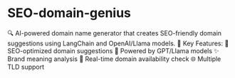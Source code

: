 # SEO-domain-genius
🔍 AI-powered domain name generator that creates SEO-friendly domain suggestions using LangChain and OpenAI/Llama models. 🚀  Key Features: 🎯 SEO-optimized domain suggestions 🤖 Powered by GPT/Llama models ✨ Brand meaning analysis 🔄 Real-time domain availability check 🌐 Multiple TLD support
